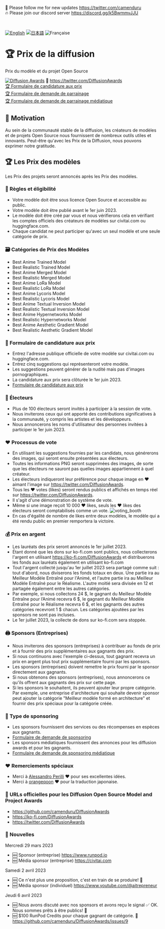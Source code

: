🐣 Please follow me for new updates https://twitter.com/camenduru <br />
🔥 Please join our discord server https://discord.gg/k5BwmmvJJU

<br />

[![English](https://user-images.githubusercontent.com/54370274/229683685-bb9e3dfb-9f76-46a6-bc8c-fc683fdb7d94.svg)](https://github.com/camenduru/DiffusionAwards/blob/main/README.md)
[![日本語](https://user-images.githubusercontent.com/54370274/229684475-74bfa4b6-5f46-49e2-bbe8-f842c886d54e.svg)](https://github.com/camenduru/DiffusionAwards/blob/main/README.jp.md)
![Française](https://user-images.githubusercontent.com/54370274/230513376-4aa1f98e-9dce-4100-b5e1-f9179ae67258.svg)

# 🏆 Prix de la diffusion
Prix du modèle et du projet Open Source

[![Diffusion Awards](https://user-images.githubusercontent.com/54370274/230508650-9fe0f8e7-a1ce-414b-8a55-25436c8f539d.png)](https://github.com/camenduru/DiffusionAwards)
🐣 https://twitter.com/DiffusionAwards <br />
[🏆 Formulaire de candidature aux prix](https://github.com/camenduru/DiffusionAwards/issues/new?assignees=&labels=&template=award_application.yml) <br />
[🏆 Formulaire de demande de parrainage](https://github.com/camenduru/DiffusionAwards/issues/new?assignees=&labels=&template=sponsor_application.yml) <br />
[🏆 Formulaire de demande de parrainage médiatique](https://github.com/camenduru/DiffusionAwards/issues/new?assignees=&labels=&template=media_sponsor_application.yml) <br />

## 🥳 Motivation
Au sein de la communauté stable de la diffusion, les créateurs de modèles et de projets Open Source nous fournissent de nombreux outils utiles et innovants. Peut-être qu'avec les Prix de la Diffusion, nous pouvons exprimer notre gratitude.

## 🏆 Les Prix des modèles
Les Prix des projets seront annoncés après les Prix des modèles.

### 📕 Règles et éligibilité
- Votre modèle doit être sous licence Open Source et accessible au public.
- Votre modèle doit être publié avant le 1er juin 2023.
- Le modèle doit être créé par vous et nous vérifierons cela en vérifiant les comptes officiels des créateurs de modèles sur civitai.com ou huggingface.com.
- Chaque candidat ne peut participer qu'avec un seul modèle et une seule catégorie de prix.

### 🗃 Catégories de Prix des Modèles
- Best Anime Trained Model
- Best Realistic Trained Model
- Best Anime Merged Model
- Best Realistic Merged Model
- Best Anime LoRa Model
- Best Realistic LoRa Model
- Best Anime Lycoris Model
- Best Realistic Lycoris Model
- Best Anime Textual Inversion Model
- Best Realistic Textual Inversion Model
- Best Anime Hypernetworks Model
- Best Realistic Hypernetworks Model
- Best Anime Aesthetic Gradient Model
- Best Realistic Aesthetic Gradient Model

### 📄 Formulaire de candidature aux prix
- Entrez l'adresse publique officielle de votre modèle sur civitai.com ou huggingface.com.
- Entrez cinq suggestions qui représenteront votre modèle.
- Les suggestions peuvent générer de la nudité mais pas d'images pornographiques.
- La candidature aux prix sera clôturée le 1er juin 2023.
- [Formulaire de candidature aux prix](https://github.com/camenduru/DiffusionAwards/issues/new?assignees=&labels=&template=award_application.yml)

### 👀 Électeurs
- Plus de 100 électeurs seront invités à participer à la session de vote.
- Nous inviterons ceux qui ont apporté des contributions significatives à la communauté, y compris les artistes et les développeurs.
- Nous annoncerons les noms d'utilisateur des personnes invitées à participer le 1er juin 2023.

### ❤ Processus de vote
- En utilisant les suggestions fournies par les candidats, nous générerons des images, qui seront ensuite présentées aux électeurs.
- Toutes les informations PNG seront supprimées des images, de sorte que les électeurs ne sauront pas quelles images appartiennent à quel créateur.
- Les électeurs indiqueront leur préférence pour chaque image en ❤ aimant l'image sur https://twitter.com/DiffusionAwards.
- Tous les ❤ votes (likes) seront rendus publics et affichés en temps réel sur https://twitter.com/DiffusionAwards.
- Il s'agit d'une démonstration de système de vote.
- Même si une image reçoit 10 000 ❤ likes, seuls les ❤ likes des électeurs seront comptabilisés comme un vote.
![voting_booth](https://user-images.githubusercontent.com/54370274/228962278-63e2cf79-6026-476d-aa36-34e02e2ddf19.png)
- En cas d'égalité de nombre de likes entre deux modèles, le modèle qui a été rendu public en premier remportera la victoire.

### 💰 Prix en argent
- Les lauréats des prix seront annoncés le 1er juillet 2023.
- Étant donné que les dons sur ko-fi.com sont publics, nous collecterons l'argent en utilisant https://ko-fi.com/DiffusionAwards et distribuerons les fonds aux lauréats également en utilisant ko-fi.com
- Tout l'argent collecté jusqu'au 1er juillet 2023 sera partagé comme suit : tout d'abord, nous diviserons les fonds totaux en deux. Une partie ira au Meilleur Modèle Entraîné pour l'Animé, et l'autre partie ira au Meilleur Modèle Entraîné pour le Réalisme. L'autre moitié sera divisée en 12 et partagée également entre les autres catégories.
- Par exemple, si nous collectons 24 $, le gagnant du Meilleur Modèle Entraîne pour l’Animé recevra 6 $, le gagnant du Meilleur Modèle Entraîné pour le Réalisme recevra 6 $, et les gagnants des autres catégories recevront 1 $ chacun. Les catégories ajoutées par les sponsors ne sont pas incluses.
- Le 1er juillet 2023, la collecte de dons sur ko-fi.com sera stoppée.

### 🖨 Sponsors (Entreprises)
- Nous inviterons des sponsors (entreprises) à contribuer au fonds de prix et à fournir des prix supplémentaires aux gagnants des prix.
- Si nous continuons avec l'exemple ci-dessus, tout gagnant recevra un prix en argent plus tout prix supplémentaire fourni par les sponsors.
- Les sponsors (entreprises) doivent remettre le prix fourni par le sponsor directement aux gagnants.
- Si nous obtenons des sponsors (entreprises), nous annoncerons ce qu'ils offrent aux gagnants des prix sur cette page.
- Si les sponsors le souhaitent, ils peuvent ajouter leur propre catégorie. Par exemple, une entreprise d'architecture qui souhaite devenir sponsor peut ajouter la catégorie "Meilleur modèle formé en architecture" et fournir des prix spéciaux pour la catégorie créée.

### 🍡 Type de sponsoring
- Les sponsors fournissent des services ou des récompenses en espèces aux gagnants.
- [Formulaire de demande de sponsoring](https://github.com/camenduru/DiffusionAwards/issues/new?assignees=&labels=&template=sponsor_application.yml)
- Les sponsors médiatiques fournissent des annonces pour les diffusion awards et pour les gagnants.
- [Formulaire de demande de sponsoring médiatique](https://github.com/camenduru/DiffusionAwards/issues/new?assignees=&labels=&template=media_sponsor_application.yml)

### ❤ Remerciements spéciaux
- Merci à [Alessandro Perilli](https://twitter.com/giano) ❤ pour ses excellentes idées.
- Merci à [orangeqoon](https://twitter.com/orangeqoon) ❤ pour la traduction japonaise.

### 🔗 URLs officielles pour les Diffusion Open Source Model and Project Awards
- https://github.com/camenduru/DiffusionAwards
- https://ko-fi.com/DiffusionAwards
- https://twitter.com/DiffusionAwards

### 📢 Nouvelles
Mercredi 29 mars 2023
- 🆕 Sponsor (entreprise) https://www.runpod.io
- 🆕 Média sponsor (entreprise) https://civitai.com

Samedi 2 avril 2023
- 🆕 Ce n'est plus une proposition, c'est en train de se produire! 🥳
- 🆕 Média sponsor (individuel) https://www.youtube.com/@aitrepreneur

Jeudi 6 avril 2023
- 🆕 Nous avons discuté avec nos sponsors et avons reçu le signal ✅ OK. Nous sommes prêts à être publics! 🥳
- 🆕 $100 RunPod Credits pour chaque gagnant de catégorie. 🥳 https://github.com/camenduru/DiffusionAwards/issues/9
